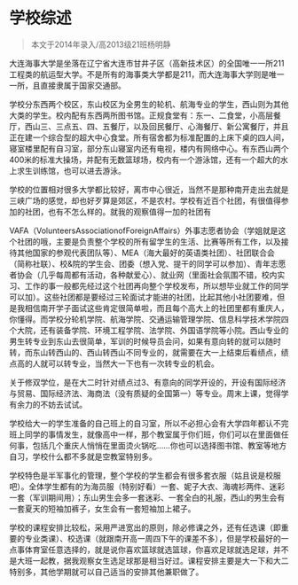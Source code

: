 
# 学校综述  

> 本文于2014年录入/高2013级21班杨明静  

大连海事大学是坐落在辽宁省大连市甘井子区（高新技术区）的全国唯一一所211工程类的航运型大学。不是所有的海事类大学都是211，而大连海事大学则是唯一一所，且直接隶属于国家交通部。

学校分东西两个校区，东山校区为全男生的轮机、航海专业的学生，西山则为其他大类的学生。校内配有东西两所图书馆。正规食堂有：东一、二食堂，小高层餐厅，西山三、三点五、四、五餐厅，以及回民餐厅、心海餐厅、新公寓餐厅，并且正在建一个综合型的超大中心食堂。所有宿舍都为标准配置的上床下桌的四人间，寝室楼里配有自习室，部分东山寝室内还有电视，楼内有网络中心。有东西山两个400米的标准大操场，并配有无数篮球场，校内有一个游泳馆，还有一个超大的水上求生训练馆，也可以进去游泳。

学校的位置相对很多大学都比较好，离市中心很近，当然不是那种南开走出去就是三峡广场的感觉，却也好歹算是郊区，不是农村。学校有近百个社团，有很值得参加的社团，也有不怎么样的。就我的观察值得一加的社团有

VAFA（VolunteersAssociationofForeignAffairs）外事志愿者协会（学姐就是这个社团的哦，主要是负责整个学校的所有留学生的生活、比赛等所有工作，以及接待其他国家的参观代表团队等）、MEA（海大最好的英语类社团）、社团联合会（简称社联）、校&amp;院的学生会、团委（想入党、提干的同学可以参加）、青年志愿者协会（几乎每周都有活动，各种献爱心）、就业网（里面社会氛围不错，校内实习、工作的事一般都先经过这个社团再向整个学校发布，所以想毕业就工作的同学可以加）。这些社团都是要经过三轮面试才能进的社团，比起其他小社团要难，但是我相信南开学子面试这些肯定很简单啦，而且每个高大上的社团里都有重庆人，你懂得。而学校分轮机学院、航海学院、交通运输管理学院、信息科学技术学院四个大院，还有装备学院、环境工程学院、法学院、外国语学院等小院。西山专业的男生转专业到东山去很简单，军训的时候导员会问，如果有意向转的就可以随时转，而东山转西山的、西山转西山不同专业的，就需要在大一上结束后看绩点，绩点高的人就可以转专业，当然大一下也有一次转专业的机会。

关于修双学位，是在大二时针对绩点过3、有意向的同学开设的，开设有国际经济与贸易、国际经济法、海商法（没有质疑的全国第一）等专业。周末上课，觉得学有余力的不妨去试试。

学校给大一的学生准备的自己班上的自习室，所以不必担心会有大学四年都认不完班上同学的事情发生，就像高中一样，那个教室属于你们班，你们可以在里面做任何事，包括几个重庆人悄悄在里面烫火锅吃……你也可以选择图书馆、教室等地方自习，学校什么都不多就是空教室特别多。

学校特色是半军事化的管理，整个学校的学生都会有很多套衣服（姑且说是校服吧）。全体学生都有的为海员服（特别好看）一套、妮子大衣、海魂衫两件、迷彩一套（军训期间用）；东山男生会多一套迷彩、一套全白的礼服，西山的男生会有一套夏天的短袖加裤子，女生会有一套短袖加上裙子。

学校的课程安排比较松，采用严进宽出的原则，除必修课之外，还有任选课（即重要的专业类课）、校选课（就跟南开高一周四下午的课差不多），但是学校最好的一点事体育室任意选择的，就是说你喜欢篮球就选篮球，你喜欢足球就选足球，并不是大班一起教，据我观察女生选足球那是相当好过。课程安排主要是大一下和大二特别多，其他学期就可以自己适当的安排其他兼职做了。


